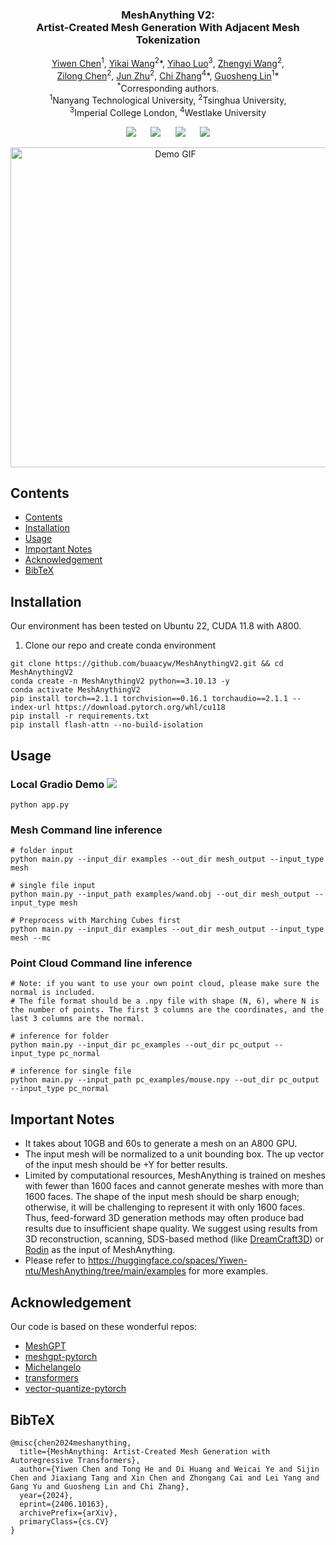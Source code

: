 <p align="center">
  <h3 align="center"><strong>MeshAnything V2:<br> Artist-Created Mesh Generation With Adjacent Mesh Tokenization</strong></h3>

<p align="center">
    <a href="https://buaacyw.github.io/">Yiwen Chen</a><sup>1</sup>,
    <a href="https://yikaiw.github.io/">Yikai Wang</a><sup>2</sup><span class="note">*</span>,
    <a href="https://github.com/Luo-Yihao">Yihao Luo</a><sup>3</sup>,
    <a href="https://thuwzy.github.io/">Zhengyi Wang</a><sup>2</sup>,
    <br>
    <a href="https://scholar.google.com/citations?user=2pbka1gAAAAJ&hl=en">Zilong Chen</a><sup>2</sup>,
    <a href="https://ml.cs.tsinghua.edu.cn/~jun/index.shtml">Jun Zhu</a><sup>2</sup>,
    <a href="https://icoz69.github.io/">Chi Zhang</a><sup>4</sup><span class="note">*</span>,
    <a href="https://guosheng.github.io/">Guosheng Lin</a><sup>1</sup><span class="note">*</span>
    <br>
    <sup>*</sup>Corresponding authors.
    <br>
    <sup>1</sup>Nanyang Technological University,
    <sup>2</sup>Tsinghua University,
    <br>
    <sup>3</sup>Imperial College London,
    <sup>4</sup>Westlake University
</p>



<div align="center">

<a href='https://arxiv.org/abs/2406.10163'><img src='https://img.shields.io/badge/arXiv-2406.10163-b31b1b.svg'></a> &nbsp;&nbsp;&nbsp;&nbsp;
 <a href='https://buaacyw.github.io/meshanything-v2/'><img src='https://img.shields.io/badge/Project-Page-Green'></a> &nbsp;&nbsp;&nbsp;&nbsp;
<a href="https://huggingface.co/Yiwen-ntu/MeshAnythingV2/tree/main"><img src="https://img.shields.io/badge/%F0%9F%A4%97%20Weights-HF-orange"></a> &nbsp;&nbsp;&nbsp;&nbsp;
<a href="https://huggingface.co/spaces/Yiwen-ntu/MeshAnythingV2"><img src="https://img.shields.io/badge/%F0%9F%A4%97%20Gradio%20Demo-HF-orange"></a>

</div>


<p align="center">
    <img src="demo/demo_video.gif" alt="Demo GIF" width="512px" />
</p>


## Contents
- [Contents](#contents)
- [Installation](#installation)
- [Usage](#usage)
- [Important Notes](#important-notes)
- [Acknowledgement](#acknowledgement)
- [BibTeX](#bibtex)

## Installation
Our environment has been tested on Ubuntu 22, CUDA 11.8 with A800.
1. Clone our repo and create conda environment
```
git clone https://github.com/buaacyw/MeshAnythingV2.git && cd MeshAnythingV2
conda create -n MeshAnythingV2 python==3.10.13 -y
conda activate MeshAnythingV2
pip install torch==2.1.1 torchvision==0.16.1 torchaudio==2.1.1 --index-url https://download.pytorch.org/whl/cu118
pip install -r requirements.txt
pip install flash-attn --no-build-isolation
```

## Usage
### Local Gradio Demo <a href='https://github.com/gradio-app/gradio'><img src='https://img.shields.io/github/stars/gradio-app/gradio'></a>
```
python app.py
```

### Mesh Command line inference
```
# folder input
python main.py --input_dir examples --out_dir mesh_output --input_type mesh

# single file input
python main.py --input_path examples/wand.obj --out_dir mesh_output --input_type mesh

# Preprocess with Marching Cubes first
python main.py --input_dir examples --out_dir mesh_output --input_type mesh --mc
```
### Point Cloud Command line inference
```
# Note: if you want to use your own point cloud, please make sure the normal is included.
# The file format should be a .npy file with shape (N, 6), where N is the number of points. The first 3 columns are the coordinates, and the last 3 columns are the normal.

# inference for folder
python main.py --input_dir pc_examples --out_dir pc_output --input_type pc_normal

# inference for single file
python main.py --input_path pc_examples/mouse.npy --out_dir pc_output --input_type pc_normal
```

## Important Notes
- It takes about 10GB and 60s to generate a mesh on an A800 GPU.
- The input mesh will be normalized to a unit bounding box. The up vector of the input mesh should be +Y for better results.
- Limited by computational resources, MeshAnything is trained on meshes with fewer than 1600 faces and cannot generate meshes with more than 1600 faces. The shape of the input mesh should be sharp enough; otherwise, it will be challenging to represent it with only 1600 faces. Thus, feed-forward 3D generation methods may often produce bad results due to insufficient shape quality. We suggest using results from 3D reconstruction, scanning, SDS-based method (like [DreamCraft3D](https://github.com/deepseek-ai/DreamCraft3D)) or [Rodin](https://hyperhuman.deemos.com/rodin) as the input of MeshAnything.
- Please refer to https://huggingface.co/spaces/Yiwen-ntu/MeshAnything/tree/main/examples for more examples.

## Acknowledgement

Our code is based on these wonderful repos:

* [MeshGPT](https://nihalsid.github.io/mesh-gpt/)
* [meshgpt-pytorch](https://github.com/lucidrains/meshgpt-pytorch)
* [Michelangelo](https://github.com/NeuralCarver/Michelangelo)
* [transformers](https://github.com/huggingface/transformers)
* [vector-quantize-pytorch](https://github.com/lucidrains/vector-quantize-pytorch)

## BibTeX
```
@misc{chen2024meshanything,
  title={MeshAnything: Artist-Created Mesh Generation with Autoregressive Transformers},
  author={Yiwen Chen and Tong He and Di Huang and Weicai Ye and Sijin Chen and Jiaxiang Tang and Xin Chen and Zhongang Cai and Lei Yang and Gang Yu and Guosheng Lin and Chi Zhang},
  year={2024},
  eprint={2406.10163},
  archivePrefix={arXiv},
  primaryClass={cs.CV}
}
```

